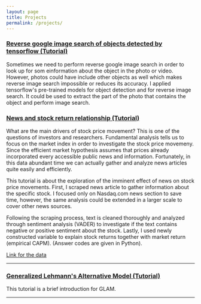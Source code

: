 ```yaml
---
layout: page
title: Projects
permalink: /projects/
---
```



### [Reverse google image search of objects detected by tensorflow (Tutorial)](/projects/object_detection.html)

Sometimes we need to perform reverse google image search in order to look up for som einformation about the object in the photo or video. However, photos could have include other objects as well which makes reverse image search impossible or reduces its accuracy.
I applied tensorflow's pre-trained models for object detection and for reverse image search. It could be used to extract the part of the photo that contains the object and perform image search.

### [News and stock return relationship (Tutorial)](/projects/news_and_boeing_stocks.html)

What are the main drivers of stock price movement? This is one of the questions of investors and researchers. Fundamental analysis tells us to focus on the market index in order to investigate the stock price movemeny. Since the efficient market hypothesis assumes that prices already incorporated every accessible public news and information. Fortunately, in this data abundant time we can actually gather and analyze news articles quite easily and efficiently. 

This tutorial is about the exploration of the imminent effect of news on stock price movements. First, I scraped news article to gather information about the specific stock. I focused only on Nasdaq.com news section to save time, however, the same analysis could be extended in a larger scale to cover other news sources.

Following the scraping process, text is cleaned thoroughly and analyzed through sentiment analysis (VADER) to investigate if the text contains negative or positive sentiment about the stock. Lastly, I used newly constructed variable to explain stock returns together with market return (empirical CAPM). (Answer codes are given in Python).

[Link for the data](https://github.com/navruzbek1992/projects/blob/master/data.zip?raw=true)

***

### [Generalized Lehmann's Alternative Model (Tutorial)](/projects/glam_demonstration.html)

This tutorial is a brief introduction for GLAM. 

***
